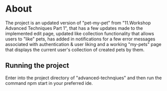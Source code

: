 # About
The project is an updated version of "pet-my-pet" from "11.Workshop Advanced Techniques Part 1", that has a few updates made to the implemented edit page, updated like collection functionality that allows users to "like" pets, has added in notifications for a few error messages associated with authentication & user liking and a working "my-pets" page that displays the current user's collection of created pets by them. 

## Running the project
Enter into the project directory of "advanced-technqiues" and then run the command npm start in your preferred ide.

